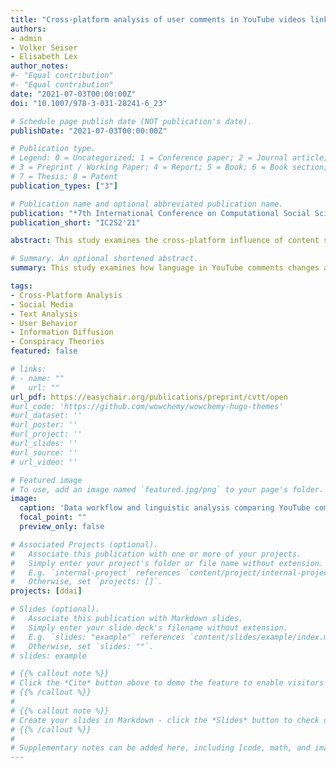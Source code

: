 ```yaml
---
title: "Cross-platform analysis of user comments in YouTube videos linked on Reddit’s conspiracy theory forum"
authors:
- admin
- Volker Seiser
- Elisabeth Lex
author_notes:
#- "Equal contribution"
#- "Equal contribution"
date: "2021-07-03T00:00:00Z"
doi: "10.1007/978-3-031-28241-6_23"

# Schedule page publish date (NOT publication's date).
publishDate: "2021-07-03T00:00:00Z"

# Publication type.
# Legend: 0 = Uncategorized; 1 = Conference paper; 2 = Journal article;
# 3 = Preprint / Working Paper; 4 = Report; 5 = Book; 6 = Book section;
# 7 = Thesis; 8 = Patent
publication_types: ["3"]

# Publication name and optional abbreviated publication name.
publication: "*7th International Conference on Computational Social Science*"
publication_short: "IC2S2'21"

abstract: This study examines the cross-platform influence of content sharing by analyzing language patterns in YouTube comments before and after videos are linked on Reddit's r/conspiracy subreddit. Analyzing 859 videos from three channels and over 180,000 comments, we found that user language in YouTube comments significantly shifts toward r/conspiracy's linguistic patterns following Reddit exposure, as measured by TF-IDF representations and Jensen-Shannon divergence. While sentiment and subjectivity remain unchanged, the lexical content shows meaningful convergence with the conspiracy forum's discourse. These findings provide evidence of cross-platform influence on user language when content is shared between social media platforms, contributing to our understanding of information flow in online ecosystems.

# Summary. An optional shortened abstract.
summary: This study examines how language in YouTube comments changes after videos are shared on Reddit's conspiracy forum. Analyzing 859 videos and 180,000+ comments, we found YouTube comments adopt linguistic patterns similar to r/conspiracy after Reddit exposure, evidenced by reduced text distribution distances. While sentiment remains unchanged, vocabulary measurably shifts toward conspiracy forum discourse, demonstrating cross-platform influence on user language.

tags:
- Cross-Platform Analysis
- Social Media
- Text Analysis
- User Behavior
- Information Diffusion
- Conspiracy Theories
featured: false

# links:
# - name: ""
#   url: ""
url_pdf: https://easychair.org/publications/preprint/cvtt/open
#url_code: 'https://github.com/wowchemy/wowchemy-hugo-themes'
#url_dataset: ''
#url_poster: ''
#url_project: ''
#url_slides: ''
#url_source: ''
# url_video: ''

# Featured image
# To use, add an image named `featured.jpg/png` to your page's folder. 
image:
  caption: 'Data workflow and linguistic analysis comparing YouTube comments before and after Reddit exposure, showing decreased distance between platforms after cross-posting.'
  focal_point: ""
  preview_only: false

# Associated Projects (optional).
#   Associate this publication with one or more of your projects.
#   Simply enter your project's folder or file name without extension.
#   E.g. `internal-project` references `content/project/internal-project/index.md`.
#   Otherwise, set `projects: []`.
projects: [ddai]

# Slides (optional).
#   Associate this publication with Markdown slides.
#   Simply enter your slide deck's filename without extension.
#   E.g. `slides: "example"` references `content/slides/example/index.md`.
#   Otherwise, set `slides: ""`.
# slides: example

# {{% callout note %}}
# Click the *Cite* button above to demo the feature to enable visitors to import publication metadata # into their reference management software.
# {{% /callout %}}
#
# {{% callout note %}}
# Create your slides in Markdown - click the *Slides* button to check out the example.
# {{% /callout %}}
# 
# Supplementary notes can be added here, including [code, math, and images](https://wowchemy.com/docs/writing-markdown-latex/).
---
```


